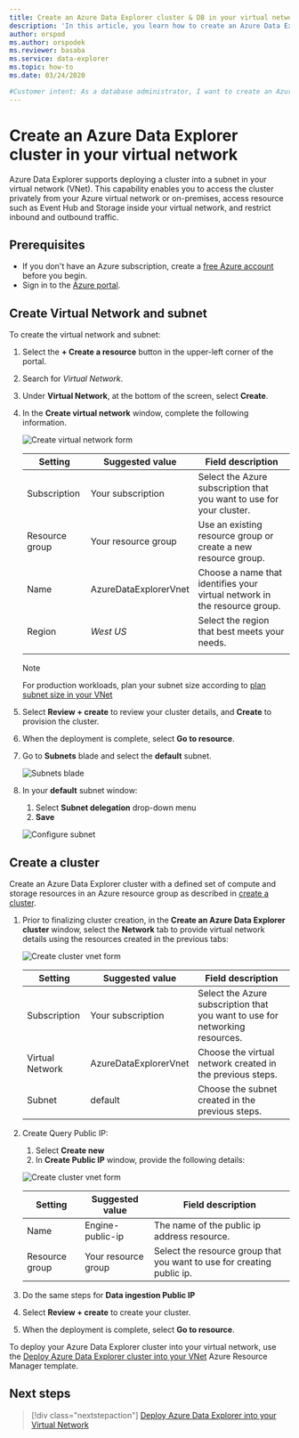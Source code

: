 ```yaml
---
title: Create an Azure Data Explorer cluster & DB in your virtual network
description: 'In this article, you learn how to create an Azure Data Explorer cluster in your virtual network.'
author: orspod
ms.author: orspodek
ms.reviewer: basaba
ms.service: data-explorer
ms.topic: how-to
ms.date: 03/24/2020

#Customer intent: As a database administrator, I want to create an Azure Data Explorer cluster and database in my virtual network.
---
```


# Create an Azure Data Explorer cluster in your virtual network

Azure Data Explorer supports deploying a cluster into a subnet in your virtual network (VNet). This capability enables you to access the cluster privately from your Azure virtual network or on-premises, access resource such as Event Hub and Storage inside your virtual network, and restrict inbound and outbound traffic.

## Prerequisites

* If you don't have an Azure subscription, create a [free Azure account](https://azure.microsoft.com/free/) before you begin.
* Sign in to the [Azure portal](https://portal.azure.com/).

## Create Virtual Network and subnet

To create the virtual network and subnet:

1. Select the **+ Create a resource** button in the upper-left corner of the portal.
1. Search for *Virtual Network*.
1. Under **Virtual Network**, at the bottom of the screen, select **Create**.
1. In the **Create virtual network** window, complete the following information.

   ![Create virtual network form](media/vnet-create-cluster-portal/vnet-blade.png)

    **Setting** | **Suggested value** | **Field description**
    |---|---|---|
    | Subscription | Your subscription | Select the Azure subscription that you want to use for your cluster.|
    | Resource group | Your resource group | Use an existing resource group or create a new resource group. |
    | Name | AzureDataExplorerVnet | Choose a name that identifies your virtual network in the resource group.
    | Region | *West US* | Select the region that best meets your needs.
    | | | |

    > [!NOTE]
    > For production workloads, plan your subnet size according to [plan subnet size in your VNet](vnet-deployment.md#plan-subnet-size-in-your-vnet)

1. Select **Review + create** to review your cluster details, and **Create** to provision the cluster.

1. When the deployment is complete, select **Go to resource**.
1. Go to **Subnets** blade and select the **default** subnet.
    
    ![Subnets blade](media/vnet-create-cluster-portal/subnets.png)

1. In your **default** subnet window:
    1. Select **Subnet delegation** drop-down menu
    1. **Save**
    
    ![Configure subnet](media/vnet-create-cluster-portal/vnet-delegate-subnet.png)

## Create a cluster

Create an Azure Data Explorer cluster with a defined set of compute and storage resources in an Azure resource group as described in [create a cluster](create-cluster-database-portal.md#create-a-cluster).

1. Prior to finalizing cluster creation, in the **Create an Azure Data Explorer cluster** window, select the **Network** tab to provide virtual network details using the resources created in the previous tabs:

   ![Create cluster vnet form](media/vnet-create-cluster-portal/create-cluster-form-vnet.png)

    **Setting** | **Suggested value** | **Field description**
    |---|---|---|
    | Subscription | Your subscription | Select the Azure subscription that you want to use for networking resources.|
    | Virtual Network | AzureDataExplorerVnet | Choose the virtual network created in the previous steps.
    | Subnet | default | Choose the subnet created in the previous steps.

1. Create Query Public IP:
    1. Select **Create new**
    1. In **Create  Public IP** window, provide the following details:
    
    ![Create cluster vnet form](media/vnet-create-cluster-portal/vnet-create-public-ip.png)

    **Setting** | **Suggested value** | **Field description**
    |---|---|---|
    | Name | Engine-public-ip | The name of the public ip address resource.|
    | Resource group | Your resource group | Select the resource group that you want to use for creating public ip.|

1. Do the same steps for **Data ingestion Public IP**
1. Select **Review + create** to create your cluster.
1. When the deployment is complete, select **Go to resource**.

To deploy your Azure Data Explorer cluster into your virtual network, use the [Deploy Azure Data Explorer cluster into your VNet](https://azure.microsoft.com/resources/templates/101-kusto-vnet/) Azure Resource Manager template.

## Next steps

> [!div class="nextstepaction"]
> [Deploy Azure Data Explorer into your Virtual Network](vnet-deployment.md)
